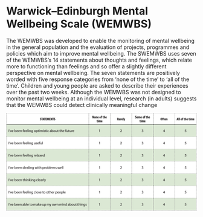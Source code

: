 # Warwick–Edinburgh Mental Wellbeing Scale (WEMWBS)

The WEMWBS was developed to enable the monitoring of mental wellbeing in the general population and the evaluation of projects, programmes and policies which aim to improve mental wellbeing. The SWEMWBS uses seven of the WEMWBS’s 14 statements about thoughts and feelings, which relate more to functioning than feelings and so offer a slightly different perspective on mental wellbeing. The seven statements are positively worded with five response categories from ‘none of the time’ to ‘all of the time’. Children and young people are asked to describe their experiences over the past two weeks. Although the WEMWBS was not designed to monitor mental wellbeing at an individual level, research (in adults) suggests that the WEMWBS could detect clinically meaningful change

<img src="../Public/WEMWBS_example.png" alt="WEMWBS example"/>